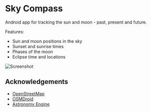 # Sky Compass

Android app for tracking the sun and moon - past, present and future.

Features:

 - Sun and moon positions in the sky
 - Sunset and sunrise times
 - Phases of the moon
 - Eclipse time and locations

![Screenshot](https://github.com/SimonTScott575/Icarus/blob/master/screenshot.jpg?raw=true)

## Acknowledgements

 - [OpenStreetMap](https://www.openstreetmap.org/)
 - [OSMDroid](https://github.com/osmdroid/)
 - [Astronomy Engine](https://github.com/cosinekitty/astronomy/)